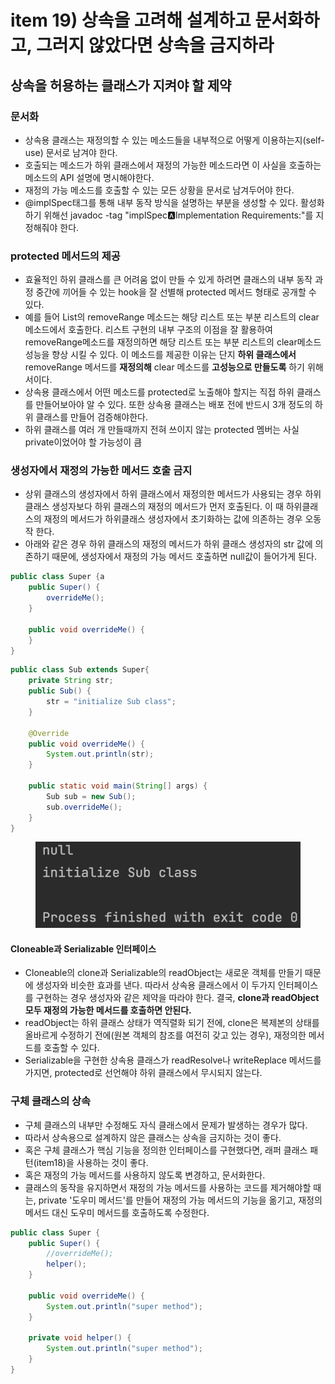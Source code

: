 # item 19) 상속을 고려해 설계하고 문서화하고, 그러지 않았다면 상속을 금지하라

## 상속을 허용하는 클래스가 지켜야 할 제약

### **문서화**

* 상속용 클래스는 재정의할 수 있는 메소드들을 내부적으로 어떻게 이용하는지(self-use) 문서로 남겨야 한다.
* 호출되는 메소드가 하위 클래스에서 재정의 가능한 메소드라면 이 사실을 호출하는 메소드의 API 설명에 명시해야한다.
* 재정의 가능 메소드를 호출할 수 있는 모든 상황을 문서로 남겨두어야 한다.
* @implSpec태그를 통해 내부 동작 방식을 설명하는 부분을 생성할 수 있다. 활성화 하기 위해선 javadoc -tag "implSpec:a:Implementation Requirements:"를 지정해줘야 한다.

### **protected 메서드의 제공**

* 효율적인 하위 클래스를 큰 어려움 없이 만들 수 있게 하려면 클래스의 내부 동작 과정 중간에 끼어들 수 있는 hook을 잘 선별해 protected 메서드 형태로 공개할 수 있다.
* 예를 들어 List의 removeRange 메소드는 해당 리스트 또는 부분 리스트의 clear 메소드에서 호출한다. 리스트 구현의 내부 구조의 이점을 잘 활용하여 removeRange메소드를 재정의하면 해당 리스트 또는 부분 리스트의 clear메소드 성능을 향상 시킬 수 있다. 이 메소드를 제공한 이유는 단지 **하위 클래스에서** removeRange 메서드를 **재정의해** clear 메소드를 **고성능으로 만들도록** 하기 위해서이다.
* 상속용 클래스에서 어떤 메소드를 protected로 노출해야 할지는 직접 하위 클래스를 만들어보아야 알 수 있다. 또한 상속용 클래스는 배포 전에 반드시 3개 정도의 하위 클래스를 만들어 검증해야한다.
* 하위 클래스를 여러 개 만들때까지 전혀 쓰이지 않는 protected 멤버는 사실 private이었어야 할 가능성이 큼

### **생성자에서 재정의 가능한 메서드 호출 금지**

* 상위 클래스의 생성자에서 하위 클래스에서 재정의한 메서드가 사용되는 경우 하위 클래스 생성자보다 하위 클래스의 재정의 메서드가 먼저 호출된다. 이 때 하위클래스의 재정의 메서드가 하위클래스 생성자에서 초기화하는 값에 의존하는 경우 오동작 한다.
* 아래와 같은 경우 하위 클래스의 재정의 메서드가 하위 클래스 생성자의 str 값에 의존하기 때문에, 생성자에서 재정의 가능 메서드 호출하면 null값이 들어가게 된다.

```java
public class Super {a
    public Super() {
        overrideMe();
    }

    public void overrideMe() {
    }
}
```

```java
public class Sub extends Super{
    private String str;
    public Sub() {
        str = "initialize Sub class";
    }

    @Override
    public void overrideMe() {
        System.out.println(str);
    }

    public static void main(String[] args) {
        Sub sub = new Sub();
        sub.overrideMe();
    }
}
```

<figure><img src="../../../.gitbook/assets/image.png" alt=""><figcaption></figcaption></figure>

#### **Cloneable과 Serializable 인터페이스**

* Cloneable의 clone과 Serializable의 readObject는 새로운 객체를 만들기 때문에 생성자와 비슷한 효과를 낸다. 따라서 상속용 클래스에서 이 두가지 인터페이스를 구현하는 경우 생성자와 같은 제약을 따라야 한다. 결국, **clone과 readObject 모두 재정의 가능한 메서드를 호출하면 안된다.**
* readObject는 하위 클래스 상태가 역직렬화 되기 전에, clone은 복제본의 상태를 올바르게 수정하기 전에(원본 객체의 참조를 여전히 갖고 있는 경우), 재정의한 메서드를 호출할 수 있다.
* Serializable을 구현한 상속용 클래스가 readResolve나 writeReplace 메서드를 가지면, protected로 선언해야 하위 클래스에서 무시되지 않는다.

### **구체 클래스의 상속**

* 구체 클래스의 내부만 수정해도 자식 클래스에서 문제가 발생하는 경우가 많다.
* 따라서 상속용으로 설계하지 않은 클래스는 상속을 금지하는 것이 좋다.
* 혹은 구체 클래스가 핵심 기능을 정의한 인터페이스를 구현했다면, 래퍼 클래스 패턴(item18)을 사용하는 것이 좋다.
* 혹은 재정의 가능 메서드를 사용하지 않도록 변경하고, 문서화한다.
* 클래스의 동작을 유지하면서 재정의 가능 메서드를 사용하는 코드를 제거해야할 때는, private '도우미 메서드'를 만들어 재정의 가능 메서드의 기능을 옮기고, 재정의 메서드 대신 도우미 메서드를 호출하도록 수정한다.

```java
public class Super {
    public Super() {
        //overrideMe();
        helper();
    }

    public void overrideMe() {
    	System.out.println("super method");
    }

    private void helper() {
    	System.out.println("super method");
    }
}
```
